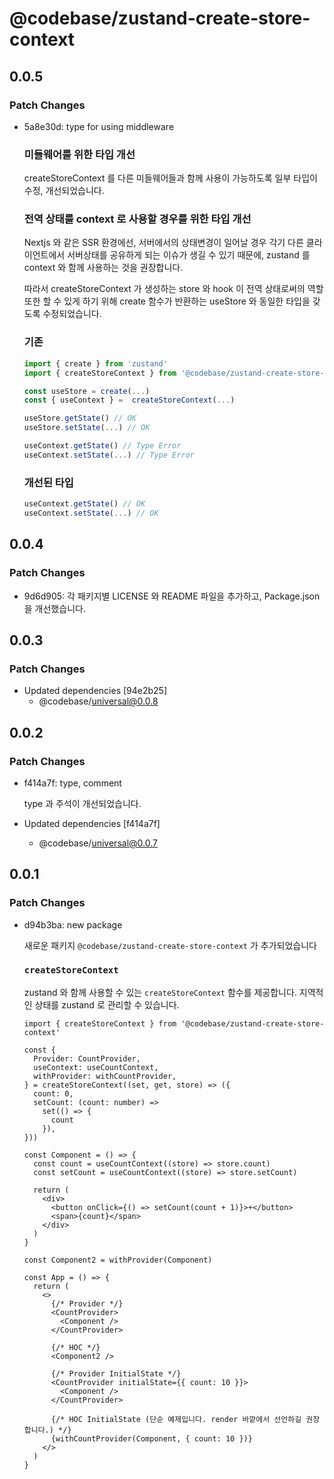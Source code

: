 # @codebase/zustand-create-store-context

## 0.0.5

### Patch Changes

- 5a8e30d: type for using middleware

  ### 미들웨어를 위한 타입 개선

  createStoreContext 를 다른 미들웨어들과 함께 사용이 가능하도록 일부 타입이 수정, 개선되었습니다.

  ### 전역 상태를 context 로 사용할 경우를 위한 타입 개선

  Nextjs 와 같은 SSR 환경에선, 서버에서의 상태변경이 일어날 경우 각기 다른 클라이언트에서 서버상태를 공유하게 되는 이슈가 생길 수 있기 때문에, zustand 를 context 와 함께 사용하는 것을 권장합니다.

  따라서 createStoreContext 가 생성하는 store 와 hook 이 전역 상태로써의 역할 또한 할 수 있게 하기 위해 create 함수가 반환하는 useStore 와 동일한 타입을 갖도록 수정되었습니다.

  ### 기존

  ```ts
  import { create } from 'zustand'
  import { createStoreContext } from '@codebase/zustand-create-store-context'

  const useStore = create(...)
  const { useContext } =  createStoreContext(...)

  useStore.getState() // OK
  useStore.setState(...) // OK

  useContext.getState() // Type Error
  useContext.setState(...) // Type Error
  ```

  ### 개선된 타입

  ```ts
  useContext.getState() // OK
  useContext.setState(...) // OK
  ```

## 0.0.4

### Patch Changes

- 9d6d905: 각 패키지별 LICENSE 와 README 파일을 추가하고, Package.json 을 개선했습니다.

## 0.0.3

### Patch Changes

- Updated dependencies [94e2b25]
  - @codebase/universal@0.0.8

## 0.0.2

### Patch Changes

- f414a7f: type, comment

  type 과 주석이 개선되었습니다.

- Updated dependencies [f414a7f]
  - @codebase/universal@0.0.7

## 0.0.1

### Patch Changes

- d94b3ba: new package

  새로운 패키지 `@codebase/zustand-create-store-context` 가 추가되었습니다

  ### `createStoreContext`

  zustand 와 함께 사용할 수 있는 `createStoreContext` 함수를 제공합니다. 지역적인 상태를 zustand 로 관리할 수 있습니다.

  ```tsx
  import { createStoreContext } from '@codebase/zustand-create-store-context'

  const {
    Provider: CountProvider,
    useContext: useCountContext,
    withProvider: withCountProvider,
  } = createStoreContext((set, get, store) => ({
    count: 0,
    setCount: (count: number) =>
      set(() => {
        count
      }),
  }))

  const Component = () => {
    const count = useCountContext((store) => store.count)
    const setCount = useCountContext((store) => store.setCount)

    return (
      <div>
        <button onClick={() => setCount(count + 1)}>+</button>
        <span>{count}</span>
      </div>
    )
  }

  const Component2 = withProvider(Component)

  const App = () => {
    return (
      <>
        {/* Provider */}
        <CountProvider>
          <Component />
        </CountProvider>

        {/* HOC */}
        <Component2 />

        {/* Provider InitialState */}
        <CountProvider initialState={{ count: 10 }}>
          <Component />
        </CountProvider>

        {/* HOC InitialState (단순 예제입니다. render 바깥에서 선언하길 권장합니다.) */}
        {withCountProvider(Component, { count: 10 })}
      </>
    )
  }
  ```
